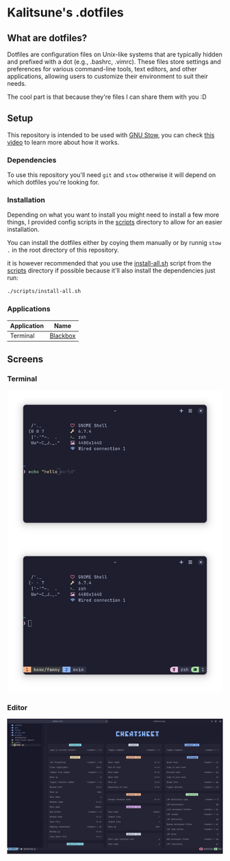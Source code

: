 # Kalitsune's .dotfiles

## What are dotfiles?
Dotfiles are configuration files on Unix-like systems that are typically hidden and prefixed with a dot (e.g., .bashrc, .vimrc). These files store settings and preferences for various command-line tools, text editors, and other applications, allowing users to customize their environment to suit their needs.

The cool part is that because they're files I can share them with you :D


## Setup
This repository is intended to be used with [GNU Stow](https://www.gnu.org/software/stow/), you can check [this video](https://www.youtube.com/watch?v=y6XCebnB9gs) to learn more about how it works.

### Dependencies
To use this repository you'll need `git` and `stow` otherwise it will depend on which dotfiles you're looking for.

### Installation
Depending on what you want to install you might need to install a few more things,
I provided config scripts in the [scripts](./scripts/) directory to allow for an easier installation.

You can install the dotfiles either by coying them manually or by runnig `stow .` in the root directory of this repository.

it is however recommended that you use the [install-all.sh](./scripts/install-all.sh) script from the [scripts](./scripts/) directory if possible because it'll also install the dependencies
just run:
```sh
./scripts/install-all.sh
```
### Applications
| Application | Name                                                          |
|-------------|---------------------------------------------------------------|
| Terminal    | [Blackbox](https://flathub.org/apps/com.raggesilver.BlackBox) |

## Screens
### Terminal
![Zsh with Oh My Zsh](./assets/terminal/Zsh.png)
![Tmux with ZSH](./assets/terminal/Tmux.png)
### Editor
![neovim with NvChad a feature-rich vim configuration](./assets/terminal/NvChad.png)

